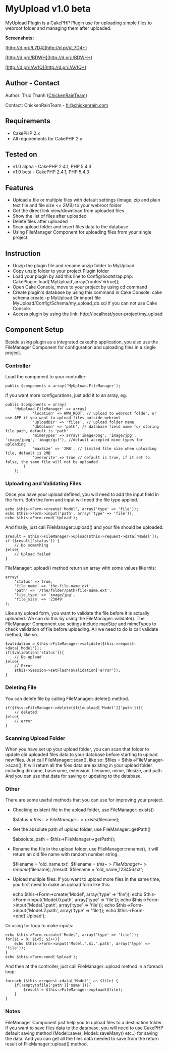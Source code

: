 # MyUpload v1.0 beta #

MyUpload Plugin is a CakePHP Plugin use for uploading simple files to webroot folder and managing them after uploaded.

**Screenshots:**

[http://d.pr/i/L7D4](http://d.pr/i/L7D4+)

[http://d.pr/i/BDWH](http://d.pr/i/BDWH+)

[http://d.pr/i/AVfQ](http://d.pr/i/AVfQ+)

## Author - Contact ##

Author: Truc Thanh ([ChickenRainTeam](http://chickenrain.com))

Contact: ChickenRainTeam - hi@chickenrain.com

## Requirements ##

* CakePHP 2.x
* All requirements for CakePHP 2.x

## Tested on ##

* v1.0 alpha - CakePHP 2.4.1, PHP 5.4.3
* v1.0 beta - CakePHP 2.4.1, PHP 5.4.3

## Features ##

* Upload a file or multiple files with default settings (image, zip and plain text file and file size <= 2MB) to your webroot folder
* Get the direct link view/download from uploaded files
* Show the list of files after uploaded
* Delete files after uploaded
* Scan upload folder and insert files data to the database
* Using FileManager Component for uploading files from your single project.

## Instruction ##
* Unzip the plugin file and rename unzip folder to MyUpload
* Copy unzip folder to your project Plugin folder
* Load your plugin by add this line to Config/bootstrap.php: 
CakePlugin::load('MyUpload',array('routes'=>true));
* Open Cake Console, move to your project by using cd command
* Create plugin's database by using this command in Cake Console: 
cake schema create -p MyUpload 
Or import file MyUpload/Config/Schema/my_upload_db.sql if you can not use Cake Console.
* Access plugin by using the link: http://localhost/your-project/my_upload

## Component Setup ##
Beside using plugin as a integrated cakephp application, you also use the FileManager Component for configuration and uploading files in a single project.

### Controller ###
Load the component to your controller: 

	public $components = array('MyUpload.FileManager');

If you want more configurations, just add it to an array, eg.

	public $components = array(
		'MyUpload.FileManager' => array(
				'location' => WWW_ROOT, // upload to webroot folder, or use APP if you want to upload files outside webroot
				'uploadDir' => 'files', // upload folder name
				'dbColumn' => 'path', // database field name for storing file path, default is 'path'
				'mimeTypes' => array('image/png', 'image/jpg', 'image/jpeg', 'image/gif'), //default accepted mime types for uploading
				'maxSize' => '2MB', // limited file size when uploading file, default is 2MB
				'overwrite' => true // default is true, if it set to false, the same file will not be uploaded
			)
		);

### Uploading and Validating Files ###
Once you have your upload defined, you will need to add the input field in the form. Both the form and input will need the file type applied.

	echo $this->Form->create('Model', array('type' => 'file'));
	echo $this->Form->input('path', array('type' => 'file'));
	echo $this->Form->end('Upload');

And finally, just call FileManager::upload() and your file should be uploaded.

	$result = $this->FileManager->upload($this->request->data['Model']);
	if ($result['status']) {
		// Do something
	}else{
		// Upload failed
	}

FileManager::upload() method return an array with some values like this:

	array(
		'status' => true,
		'file_name' => 'the-file-name.ext',
		'path' => '/the/folder/path/file-name.ext',
		'file_type' => 'image/jpg',
		'file_size' => '23849'
	);

Like any upload form, you want to validate the file before it is actually uploaded. We can do this by using the FileManager::validate(). The FileManager Component use setings include maxSize and mimeTypes to check validation of file before uploading. All we need to do is call validate method, like so.

	$validation = $this->FileManager->validate($this->request->data['Model']);
	if($validation['status']){
		// Do upload
	}else{
		// Error
		$this->Session->setFlash($validation['error']);
	}

### Deleting File ###
You can delete file by calling FileManager::delete() method.
	
	if($this->FileManager->delete($fileupload['Model']['path'])){
		// deleted
	}else{
		// error
	}

### Scanning Upload Folder ###
When you have set up your upload folder, you can scan that folder to update old uploaded files data to your database before starting to upload new files. Just call FileManager::scan(), like so:
$files = $this->FileManager->scan();
It will return all the files data are existing in your upload folder including dirname, basename, extension, filename, mime, filesize, and path. And you can use that data for saving or updating to the database.

### Other ###
There are some useful methods that you can use for improving your project.

* Checking existent file in the upload folder, use FileManager::exists()
	
	$status = $this->FileManager->exists($filename);

* Get the absolute path of upload folder, use FileManager::getPath()
	
	$absolute_path = $this->FileManager->getPath();

* Rename the file in the upload folder, use FileManager::rename(), it will return an old file name with random number string.
	
	$filename = 'old_name.txt';
	$filename = $this->FileManager->rename($filename);
	//result: $filename = 'old_name_123456.txt';

* Upload multiple files:
If you want to upload more files in the same time, you first need to make an upload form like this:
	
	echo $this->Form->create('Model', array('type' => 'file'));
	echo $this->Form->input('Model.0.path', array('type' => 'file'));
	echo $this->Form->input('Model.1.path', array('type' => 'file'));
	echo $this->Form->input('Model.2.path', array('type' => 'file'));
	echo $this->Form->end('Upload');

Or using for loop to make inputs:
	
	echo $this->Form->create('Model', array('type' => 'file'));
	for($i = 0; $i<5; $i++){
		echo $this->Form->input('Model.'.$i.'.path', array('type' => 'file'));
	}
	echo $this->Form->end('Upload');

And then at the controller, just call FileManager::upload method in a foreach loop:
	
	foreach ($this->request->data['Model'] as $file) {
		if(!empty($file['path']['name'])){
			$result = $this->FileManager->upload($file);
		}
	}

### Notes ###
FileManager Component just help you to upload files to a destination folder. If you want to save files data to the database, you will need to use CakePHP default saving method (Model::save(, Model::saveMany() etc..) for saving the data. And you can get all the files data needed to save from the return result of FileManager::upload() method.
